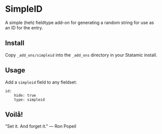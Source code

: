 # SimpleID
A simple (heh) fieldtype add-on for generating a random string for use as an ID for the entry.

## Install
Copy `_add_ons/simpleid` into the `_add_ons` directory in your Statamic install.

## Usage
Add a `simpleid` field to any fieldset:

	id:
		hide: true
		type: simpleid

## Voilå!
"Set it. And forget it." — Ron Popeil